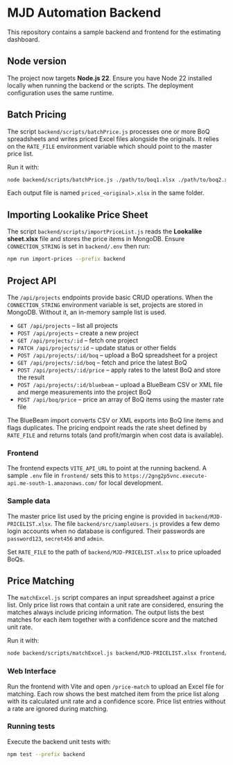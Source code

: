 # MJD Automation Backend

This repository contains a sample backend and frontend for the estimating dashboard.

## Node version

The project now targets **Node.js 22**. Ensure you have Node 22 installed locally when running the backend or the scripts. The deployment configuration uses the same runtime.

## Batch Pricing

The script `backend/scripts/batchPrice.js` processes one or more BoQ spreadsheets and writes priced Excel files alongside the originals. It relies on the `RATE_FILE` environment variable which should point to the master price list.

Run it with:

```bash
node backend/scripts/batchPrice.js ./path/to/boq1.xlsx ./path/to/boq2.xlsx
```

Each output file is named `priced_<original>.xlsx` in the same folder.

## Importing Lookalike Price Sheet

The script `backend/scripts/importPriceList.js` reads the **Lookalike sheet.xlsx**
file and stores the price items in MongoDB. Ensure `CONNECTION_STRING` is set in
`backend/.env` then run:

```bash
npm run import-prices --prefix backend
```

## Project API

The `/api/projects` endpoints provide basic CRUD operations. When the `CONNECTION_STRING` environment variable is set, projects are stored in MongoDB. Without it, an in-memory sample list is used.

- `GET /api/projects` – list all projects
- `POST /api/projects` – create a new project
- `GET /api/projects/:id` – fetch one project
- `PATCH /api/projects/:id` – update status or other fields
- `POST /api/projects/:id/boq` – upload a BoQ spreadsheet for a project
- `GET /api/projects/:id/boq` – fetch and price the latest BoQ
- `POST /api/projects/:id/price` – apply rates to the latest BoQ and store the result
- `POST /api/projects/:id/bluebeam` – upload a BlueBeam CSV or XML file and merge measurements into the project BoQ
- `POST /api/boq/price` – price an array of BoQ items using the master rate file

The BlueBeam import converts CSV or XML exports into BoQ line items and flags duplicates. The pricing endpoint reads the rate sheet defined by `RATE_FILE` and returns totals (and profit/margin when cost data is available).

### Frontend

The frontend expects `VITE_API_URL` to point at the running backend. A sample `.env` file in `frontend/` sets this to `https://2gng2p5vnc.execute-api.me-south-1.amazonaws.com/` for local development.

### Sample data

The master price list used by the pricing engine is provided in `backend/MJD-PRICELIST.xlsx`.
The file `backend/src/sampleUsers.js` provides a few demo login accounts when no database is configured. Their passwords are `password123`, `secret456` and `admin`.

Set `RATE_FILE` to the path of `backend/MJD-PRICELIST.xlsx` to price uploaded BoQs.

## Price Matching

The `matchExcel.js` script compares an input spreadsheet against a price list.
Only price list rows that contain a unit rate are considered, ensuring the
matches always include pricing information. The output lists the best matches for
each item together with a confidence score and the matched unit rate.

Run it with:

```bash
node backend/scripts/matchExcel.js backend/MJD-PRICELIST.xlsx frontend/Input.xlsx
```

### Web Interface

Run the frontend with Vite and open `/price-match` to upload an Excel file for
matching. Each row shows the best matched item from the price list along with
its calculated unit rate and a confidence score. Price list entries without a
rate are ignored during matching.

### Running tests

Execute the backend unit tests with:

```bash
npm test --prefix backend
```
